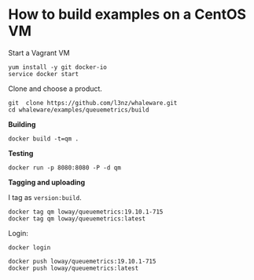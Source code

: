 # How to build examples on a CentOS VM

Start a Vagrant VM

	yum install -y git docker-io
	service docker start

Clone  and choose a product.

	git  clone https://github.com/l3nz/whaleware.git
	cd whaleware/examples/queuemetrics/build

**Building**

	docker build -t=qm .

**Testing**

	docker run -p 8080:8080 -P -d qm

**Tagging and uploading**

I tag as `version:build`.

	docker tag qm loway/queuemetrics:19.10.1-715
	docker tag qm loway/queuemetrics:latest

Login:

	docker login 

	docker push loway/queuemetrics:19.10.1-715
	docker push loway/queuemetrics:latest


